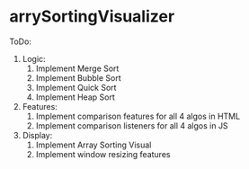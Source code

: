 # arrySortingVisualizer
ToDo:
1. Logic:
    1. Implement Merge Sort
    2. Implement Bubble Sort
    3. Implement Quick Sort
    4. Implement Heap Sort
2. Features:
    1. Implement comparison features for all 4 algos in HTML
    2. Implement comparison listeners for all 4 algos in JS
3. Display:
    1. Implement Array Sorting Visual
    2. Implement window resizing features
